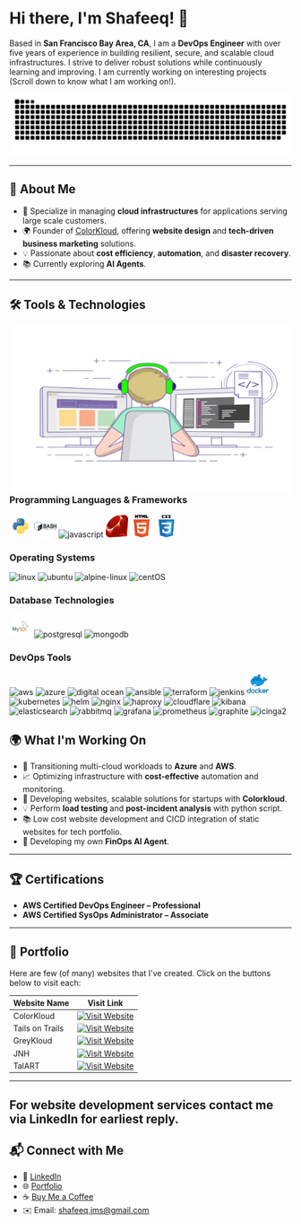# Hi there, I'm Shafeeq! 👋  

Based in **San Francisco Bay Area, CA**, I am a **DevOps Engineer** with over five years of experience in building resilient, secure, and scalable cloud infrastructures. I strive to deliver robust solutions while continuously learning and improving. I am currently working on interesting projects (Scroll down to know what I am working on!).

<picture>
  <source media="(prefers-color-scheme: dark)" srcset="github-snake-dark.svg" />
  <source media="(prefers-color-scheme: light)" srcset="github-snake.svg" />
  <img alt="github-snake" src="github-snake.svg" />
</picture>

---

## 🌟 **About Me**  
- 🚀 Specialize in managing **cloud infrastructures** for applications serving large scale customers.  
- 🌍 Founder of [ColorKloud](https://colorkloud.us), offering **website design** and **tech-driven business marketing** solutions.  
- 💡 Passionate about **cost efficiency**, **automation**, and **disaster recovery**.  
- 📚 Currently exploring **AI Agents**.  

---

## 🛠️ **Tools & Technologies**  

<!-- GIF -->
<img align="right" height="300" width="500" src="https://raw.githubusercontent.com/mikonoid/mikonoid/main/images/gifs/coder3.gif" />


### Programming Languages & Frameworks
<p align="left">
  <img src="https://raw.githubusercontent.com/github/explore/80688e429a7d4ef2fca1e82350fe8e3517d3494d/topics/python/python.png" alt="python" title="Python" width="40" height="40"/> <img src="https://raw.githubusercontent.com/github/explore/37c71fdca4e12086faf8c7009793d2eb588c914e/topics/bash/bash.png" alt="bash" title="Bash" width="40" height="40"/> <img src="https://www.vectorlogo.zone/logos/javascript/javascript-icon.svg" alt="javascript" title="JavaScript" width="40" height="40"/> <img src="https://raw.githubusercontent.com/github/explore/80688e429a7d4ef2fca1e82350fe8e3517d3494d/topics/ruby/ruby.png" alt="ruby" title="ruby" width="40" height="40"/> <img src="https://raw.githubusercontent.com/github/explore/80688e429a7d4ef2fca1e82350fe8e3517d3494d/topics/html/html.png" alt="html" title="HTML" width="40" height="40"/> <img src="https://raw.githubusercontent.com/github/explore/379d49236d826364be968345e0a085d044108cff/topics/css/css.png" alt="css" title="CSS" width="40" height="40"/>
</p>

### Operating Systems
<p align="left"> <img src="https://www.vectorlogo.zone/logos/linux/linux-icon.svg" alt="linux" title="Linux" width="40" height="40"/> <img src="https://www.vectorlogo.zone/logos/ubuntu/ubuntu-icon.svg" alt="ubuntu" title="Ubuntu" width="40" height="40"/> <img src="https://www.vectorlogo.zone/logos/alpinelinux/alpinelinux-icon.svg" alt="alpine-linux" title="Alpine Linux" width="40" height="40"/> <img src="https://www.vectorlogo.zone/logos/centos/centos-icon.svg" alt="centOS" title="CentOS" width="40" height="40"/> </p>

### Database Technologies
<p align="left"> <img src="https://raw.githubusercontent.com/github/explore/379d49236d826364be968345e0a085d044108cff/topics/mysql/mysql.png" alt="mysql" title="MySQL" width="40" height="40"/> <img src="https://www.vectorlogo.zone/logos/postgresql/postgresql-icon.svg" alt="postgresql" title="PostgreSQL" width="40" height="40"/> <img src="https://www.vectorlogo.zone/logos/mongodb/mongodb-icon.svg" alt="mongodb" title="MongoDB" width="40" height="40"/> </p> 

### DevOps Tools
<p align="left">
  <img src="https://www.vectorlogo.zone/logos/amazon_aws/amazon_aws-icon.svg" alt="aws" title="aws" width="40" height="40"/>  
  <img src="https://www.vectorlogo.zone/logos/microsoft_azure/microsoft_azure-icon.svg" alt="azure" title="azure" width="40" height="40"/>  
  <img src="https://www.vectorlogo.zone/logos/digitalocean/digitalocean-icon.svg" alt="digital ocean" title="digital ocean" width="40" height="40"/>
  <img src="https://www.vectorlogo.zone/logos/ansible/ansible-icon.svg" alt="ansible" title="ansible" width="40" height="40"/> 
  <img src="https://www.vectorlogo.zone/logos/terraformio/terraformio-icon.svg" alt="terraform" title="terraform" width="40" height="40"/> 
  <img src="https://www.vectorlogo.zone/logos/jenkins/jenkins-icon.svg" alt="jenkins" title="jenkins" width="40" height="40"/> 
  <img src="https://raw.githubusercontent.com/github/explore/80688e429a7d4ef2fca1e82350fe8e3517d3494d/topics/docker/docker.png" alt="docker" title="docker" width="40" height="40"/>  
  <img src="https://www.vectorlogo.zone/logos/kubernetes/kubernetes-icon.svg" alt="kubernetes" title="kubernetes" width="40" height="40"/>  
  <img src="https://www.vectorlogo.zone/logos/helmsh/helmsh-icon.svg" alt="helm" title="helm" width="40" height="40"/>  
  <img src="https://www.vectorlogo.zone/logos/nginx/nginx-icon.svg" alt="nginx" title="nginx" width="40" height="40"/>  
  <img src="https://www.vectorlogo.zone/logos/haproxy/haproxy-icon.svg" alt="haproxy" title="haproxy" width="40" height="40"/>  
  <img src="https://www.vectorlogo.zone/logos/cloudflare/cloudflare-icon.svg" alt="cloudflare" title="cloudflare" width="40" height="40"/>  
  <img src="https://www.vectorlogo.zone/logos/elasticco_kibana/elasticco_kibana-icon.svg" alt="kibana" title="kibana" width="40" height="40"/> 
  <img src="https://www.vectorlogo.zone/logos/elastic/elastic-icon.svg" alt="elasticsearch" title="Elasticsearch" width="40" height="40"/>
  <img src="https://www.vectorlogo.zone/logos/rabbitmq/rabbitmq-icon.svg" alt="rabbitmq" title="rabbitmq" width="40" height="40"/>  
  <img src="https://www.vectorlogo.zone/logos/grafana/grafana-icon.svg" alt="grafana" title="grafana" width="40" height="40"/>  
  <img src="https://www.vectorlogo.zone/logos/prometheusio/prometheusio-icon.svg" alt="prometheus" title="prometheus" width="40" height="40"/>  
  <img src="https://www.vectorlogo.zone/logos/graphiteapp/graphiteapp-icon.svg" alt="graphite" title="graphite" width="40" height="40"/>  
  <img src="https://www.vectorlogo.zone/logos/icinga/icinga-icon.svg" alt="icinga2" title="icinga2" width="40" height="40"/>  
</p>


## 🌍 **What I'm Working On**  
- 🚧 Transitioning multi-cloud workloads to **Azure** and **AWS**.  
- 📈 Optimizing infrastructure with **cost-effective** automation and monitoring.  
- 🌱 Developing websites, scalable solutions for startups with **Colorkloud**.  
- 💡 Perform **load testing** and **post-incident analysis** with python script.
- 📚 Low cost website development and CICD integration of static websites for tech portfolio.
- 🚀 Developing my own **FinOps AI Agent**.

---

## 🏆 **Certifications**  
- **AWS Certified DevOps Engineer – Professional**  
- **AWS Certified SysOps Administrator – Associate**

---
## 🌟 Portfolio

Here are few (of many) websites that I've created. Click on the buttons below to visit each:

| Website Name     | Visit Link                                                                 |
|------------------|---------------------------------------------------------------------------|
| ColorKloud      | [![Visit Website](https://img.shields.io/badge/Visit-Portfolio%201-blue)](https://colorkloud.us) |
| Tails on Trails      | [![Visit Website](https://img.shields.io/badge/Visit-Portfolio%202-green)](https://tails.colorkloud.us) |
| GreyKloud      | [![Visit Website](https://img.shields.io/badge/Visit-Portfolio%203-orange)](https://grey.colorkloud.us) |
| JNH      | [![Visit Website](https://img.shields.io/badge/Visit-Portfolio%204-white)](https://jn.colorkloud.us) |
| TalART      | [![Visit Website](https://img.shields.io/badge/Visit-Portfolio%205-purple)](https://talart.colorkloud.us) |
---
For website development services contact me via LinkedIn for earliest reply.
---

## 📬 **Connect with Me**  
- 💼 [LinkedIn](https://www.linkedin.com/in/shafeeq-ahamed-devops/)  
- 🌐 [Portfolio](https://colorkloud.us)  
- ☕ [Buy Me a Coffee](https://buymeacoffee.com/colorkloud)  
- ✉️ Email: shafeeq.jms@gmail.com




